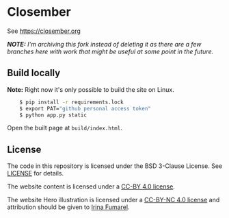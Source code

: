# Closember

See https://closember.org

***NOTE:*** *I'm archiving this fork instead of deleting it as there are a few branches here
with work that might be useful at some point in the future.*

## Build locally

**Note:** Right now it's only possible to build the site on Linux.

```bash
    $ pip install -r requirements.lock
    $ export PAT="github personal access token"
    $ python app.py static
```

Open the built page at `build/index.html`.

## License

The code in this repository is licensed under the BSD 3-Clause License. See [LICENSE](LICENSE) for details.

The website content is licensed under a [CC-BY 4.0 license](http://creativecommons.org/licenses/by/4.0/).

The website Hero illustration is licensed under a [CC-BY-NC 4.0 license](http://creativecommons.org/licenses/by-nc/4.0/) and attribution should be given to [Irina Fumarel](https://irinafumarel.ro/).
